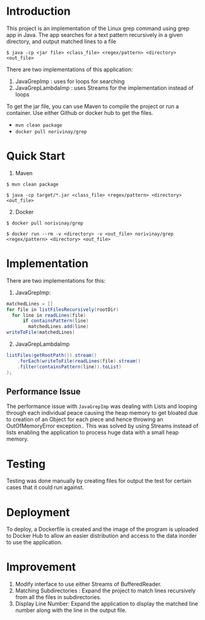 # Introduction
This project is an implementation of the Linux grep command using grep app in Java. The app searches for a text pattern recursively in a given directory, 
and output matched lines to a file

```
$ java -cp <jar file> <class_file> <regex/pattern> <directory> <out_file>
```
There are two implementations of this application:
1. JavaGrepImp : uses for loops for searching
2. JavaGrepLambdaImp : uses Streams for the implementation instead of loops

To get the jar file, you can use Maven to compile the project or run a container. 
Use either Github or docker hub to get the files.

* `mvn clean package`
* `docker pull norivinay/grep`

# Quick Start
1. Maven
```
$ mvn clean package

$ java -cp target/*.jar <class_file> <regex/pattern> <directory> <out_file>
```

2. Docker
```
$ docker pull norivinay/grep

$ docker run --rm -v <directory> -v <out_file> norivinay/grep <regex/pattern> <directory> <out_file>
```

# Implementation
There are two implementations for this:
1. JavaGrepImp:
```java
matchedLines = []
for file in listFilesRecursively(rootDir)
  for line in readLines(file)
      if containsPattern(line)
        matchedLines.add(line)
writeToFile(matchedLines)
```

2. JavaGrepLambdaImp
```java
listFiles(getRootPath()).stream()
    .forEach(writeToFile(readLines(file).stream()
    .filter(containsPattern(line)).toList)
);
```

## Performance Issue
The performance issue with `JavaGrepImp` was dealing with Lists and looping through
each individual peace causing the heap memory to get bloated due to creation of an Object for each piece and hence throwing an OutOfMemoryError exception..
This was solved by using Streams instead of lists enabling the application to process huge data with a small heap memory.

# Testing
Testing was done manually by creating files for output the test for certain cases that it could run against.

# Deployment
To deploy, a Dockerfile is created and the image of the program is uploaded to Docker Hub
to allow an easier distribution and access to the data inorder to use the application.

# Improvement
1. Modify interface to use either Streams of BufferedReader.
2. Matching Subdirectories : Expand the project to match lines recursively from all the files in subdirectories.
3. Display Line Number: Expand the application to display the matched line number along with the line in the output file.
